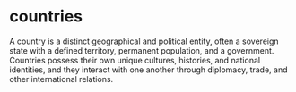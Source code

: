 # countries
A country is a distinct geographical and political entity, often a sovereign state with a defined territory, permanent population, and a government. Countries possess their own unique cultures, histories, and national identities, and they interact with one another through diplomacy, trade, and other international relations.

